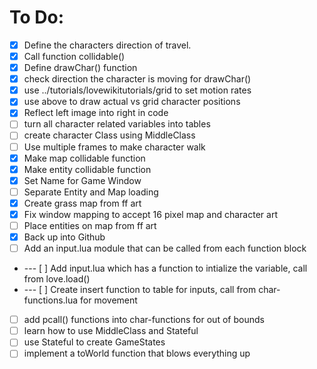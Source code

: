 # To Do:
- [x] Define the characters direction of travel.
- [x] Call function collidable()
- [x] Define drawChar() function
- [x] check direction the character is moving for drawChar()
- [x] use ../tutorials/lovewikitutorials/grid to set motion rates
- [x] use above to draw actual vs grid character positions
- [x] Reflect left image into right in code
- [ ] turn all character related variables into tables
- [ ] create character Class using MiddleClass
- [ ] Use multiple frames to make character walk
- [x] Make map collidable function
- [x] Make entity collidable function
- [x] Set Name for Game Window
- [ ] Separate Entity and Map loading
- [x] Create grass map from ff art
- [x] Fix window mapping to accept 16 pixel map and character art
- [ ] Place entities on map from ff art
- [x] Back up into Github
- [ ] Add an input.lua module that can be called from each function block
- --- [ ] Add input.lua which has a function to intialize the variable, call from love.load()
- --- [ ] Create insert function to table for inputs, call from char-functions.lua for movement
- [ ] add pcall() functions into char-functions for out of bounds
- [ ] learn how to use MiddleClass and Stateful
- [ ] use Stateful to create GameStates
- [ ] implement a toWorld function that blows everything up
